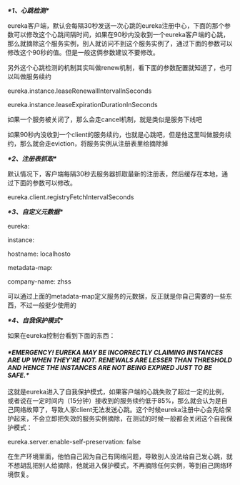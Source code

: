 ***\*1、心跳检测\****

 

eureka客户端，默认会每隔30秒发送一次心跳的eureka注册中心，下面的那个参数可以修改这个心跳间隔时间，如果在90秒内没收到一个eureka客户端的心跳，那么就摘除这个服务实例，别人就访问不到这个服务实例了，通过下面的参数可以修改这个90秒的值。但是一般这俩参数建议不要修改。

 

另外这个心跳检测的机制其实叫做renew机制，看下面的参数配置就知道了，也可以叫做服务续约

 

eureka.instance.leaseRenewallIntervalInSeconds

eureka.instance.leaseExpirationDurationInSeconds

 

如果一个服务被关闭了，那么会走cancel机制，就是类似是服务下线吧

 

如果90秒内没收到一个client的服务续约，也就是心跳吧，但是他这里叫做服务续约，那么就会走eviction，将服务实例从注册表里给摘除掉

 

***\*2、注册表抓取\****

 

默认情况下，客户端每隔30秒去服务器抓取最新的注册表，然后缓存在本地，通过下面的参数可以修改。

 

eureka.client.registryFetchIntervalSeconds

 

***\*3、自定义元数据\****

 

eureka:

instance:

hostname: localhosto

metadata-map:

company-name: zhss

 

可以通过上面的metadata-map定义服务的元数据，反正就是你自己需要的一些东西，不过一般挺少使用的

 

***\*4、自我保护模式\****

 

如果在eureka控制台看到下面的东西：

 

#### ***\*EMERGENCY! EUREKA MAY BE INCORRECTLY CLAIMING INSTANCES ARE UP WHEN THEY'RE NOT. RENEWALS ARE LESSER THAN THRESHOLD AND HENCE THE INSTANCES ARE NOT BEING EXPIRED JUST TO BE SAFE.\****

 

这就是eureka进入了自我保护模式，如果客户端的心跳失败了超过一定的比例，或者说在一定时间内（15分钟）接收到的服务续约低于85%，那么就会认为是自己网络故障了，导致人家client无法发送心跳。这个时候eureka注册中心会先给保护起来，不会立即把失效的服务实例摘除，在测试的时候一般都会关闭这个自我保护模式：

 

eureka.server.enable-self-preservation: false

 

在生产环境里面，他怕自己因为自己有网络问题，导致别人没法给自己发心跳，就不想胡乱把别人给摘除，他就进入保护模式，不再摘除任何实例，等到自己网络环境恢复。

 

 